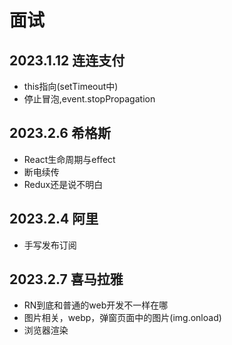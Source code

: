 # 面试

## 2023.1.12 连连支付

- this指向(setTimeout中)  
- 停止冒泡,event.stopPropagation

## 2023.2.6 希格斯
- React生命周期与effect
- 断电续传
- Redux还是说不明白


## 2023.2.4 阿里
- 手写发布订阅

## 2023.2.7 喜马拉雅
- RN到底和普通的web开发不一样在哪
- 图片相关，webp，弹窗页面中的图片(img.onload)
- 浏览器渲染